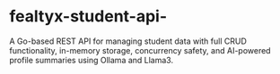 # fealtyx-student-api-
A Go-based REST API for managing student data with full CRUD functionality, in-memory storage, concurrency safety, and AI-powered profile summaries using Ollama and Llama3.

